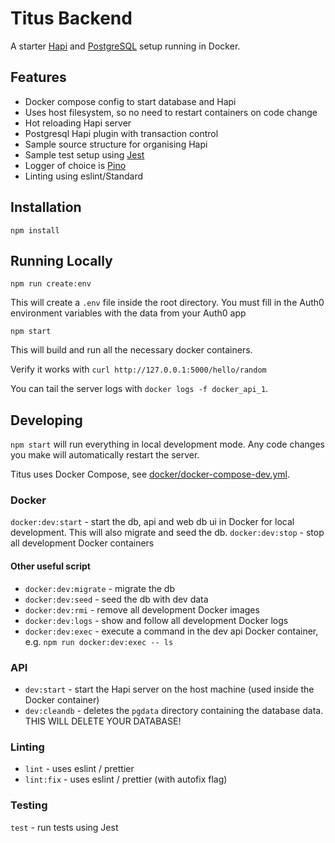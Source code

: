 # Titus Backend

A starter [Hapi][hapi] and [PostgreSQL][pgsql] setup running in Docker.

## Features

* Docker compose config to start database and Hapi
* Uses host filesystem, so no need to restart containers on code change
* Hot reloading Hapi server
* Postgresql Hapi plugin with transaction control
* Sample source structure for organising Hapi
* Sample test setup using [Jest][jest]
* Logger of choice is [Pino][pino]
* Linting using eslint/Standard

## Installation

```
npm install
```

## Running Locally

```
npm run create:env
```

This will create a `.env` file inside the root directory. You must fill in the Auth0 environment variables with the data from your Auth0 app

```
npm start
```

This will build and run all the necessary docker containers. 

Verify it works with `curl http://127.0.0.1:5000/hello/random`

You can tail the server logs with `docker logs -f docker_api_1`.

## Developing

`npm start` will run everything in local development mode. Any code changes you make will automatically restart the server. 

Titus uses Docker Compose, see [docker/docker-compose-dev.yml](docker/docker-compose-dev.yml).

### Docker

`docker:dev:start` - start the db, api and web db ui in Docker for local development.  This will also migrate and seed the db.
`docker:dev:stop` - stop all development Docker containers

#### Other useful script

* `docker:dev:migrate` - migrate the db
* `docker:dev:seed` - seed the db with dev data
* `docker:dev:rmi` - remove all development Docker images
* `docker:dev:logs` - show and follow all development Docker logs
* `docker:dev:exec` - execute a command in the dev api Docker container, e.g. `npm run docker:dev:exec -- ls`

### API

* `dev:start` - start the Hapi server on the host machine (used inside the Docker container)
* `dev:cleandb` - deletes the `pgdata` directory containing the database data. THIS WILL DELETE YOUR DATABASE!

### Linting

* `lint` - uses eslint / prettier
* `lint:fix` - uses eslint / prettier (with autofix flag)

### Testing

`test` - run tests using Jest


<!-- Images -->
[hapi]: https://hapijs.com/api/18.1.0
[pgsql]: https://www.postgresql.org/docs/
[pino]: https://github.com/pinojs/pino
[jest]: https://jestjs.io/

